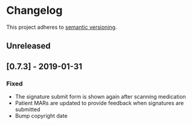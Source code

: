 # Changelog

This project adheres to [semantic versioning](https://semver.org/spec/v2.0.0.html).

## Unreleased

## [0.7.3] - 2019-01-31
### Fixed
- The signature submit form is shown again after scanning medication
- Patient MARs are updated to provide feedback when signatures are submitted
- Bump copyright date
